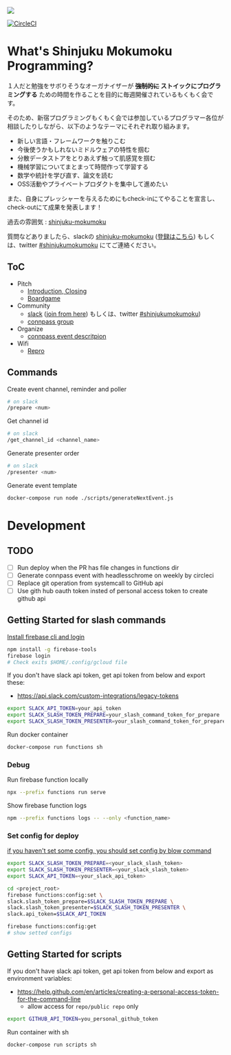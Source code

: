 ![](/assets/images/shinjuku-mokumoku-banner-960x180.png)

[![CircleCI](https://circleci.com/gh/shinjuku-mokumoku/shinjuku-mokumoku.svg?style=svg)](https://circleci.com/gh/shinjuku-mokumoku/shinjuku-mokumoku)

# What's Shinjuku Mokumoku Programming?

１人だと勉強をサボりそうなオーガナイザーが **~~強制的に~~ ストイックにプログラミングする** ための時間を作ることを目的に毎週開催されているもくもく会です。

そのため、新宿プログラミングもくもく会では参加しているプログラマー各位が相談したりしながら、以下のようなテーマにそれぞれ取り組みます。

- 新しい言語・フレームワークを触りこむ
- 今後使うかもしれないミドルウェアの特性を掴む
- 分散データストアをとりあえず触って肌感覚を掴む
- 機械学習についてまとまって時間作って学習する
- 数学や統計を学び直す、論文を読む
- OSS活動やプライベートプロダクトを集中して進めたい

また、自身にプレッシャーを与えるためにもcheck-inにてやることを宣言し、check-outにて成果を発表します！

過去の雰囲気 : [shinjuku-mokumoku](https://github.com/shinjuku-mokumoku/shinjuku-mokumoku/meetups)

質問などありましたら、slackの [shinjuku-mokumoku](https://shinjuku-mokumoku.slack.com/) ([登録はこちら](https://join.slack.com/t/shinjuku-mokumoku/shared_invite/enQtNDY1NzY4NzE2NzU0LTQ4OTI2NDEzNTcyNjMzZGE1MDM1M2FmN2IyMTUzNzkxOTI4NzUxYjAxMmQzMDIxYWIwNzg2M2JiZDYwYjU3OTQ)) もしくは、twitter [#shinjukumokumoku](https://twitter.com/hashtag/shinjukumokumoku) にてご連絡ください。

## ToC

- Pitch
  - [Introduction, Closing](https://gitpitch.com/shinjuku-mokumoku/shinjuku-mokumoku)
  - [Boardgame](https://gitpitch.com/shinjuku-mokumoku/shinjuku-mokumoku/master?p=boardgame)
- Community
  - [slack](https://shinjuku-mokumoku.slack.com/) ([join from here](https://join.slack.com/t/shinjuku-mokumoku/shared_invite/enQtNDY1NzY4NzE2NzU0LTQ4OTI2NDEzNTcyNjMzZGE1MDM1M2FmN2IyMTUzNzkxOTI4NzUxYjAxMmQzMDIxYWIwNzg2M2JiZDYwYjU3OTQ)) もしくは、twitter [#shinjukumokumoku](https://twitter.com/hashtag/shinjukumokumoku))
  - [connpass group](https://shinjuku-moku.connpass.com/)
- Organize
  - [connpass event descritpion](connpass.md)
- Wifi
  - [Repro](https://gitpitch.com/shinjuku-mokumoku/shinjuku-mokumoku/master?p=wifi/repro)

## Commands

Create event channel, reminder and poller

```sh
# on slack
/prepare <num>
```

Get channel id

```sh
# on slack
/get_channel_id <channel_name>
```

Generate presenter order

```sh
# on slack
/presenter <num>
```

Generate event template

```sh
docker-compose run node ./scripts/generateNextEvent.js
```

# Development

## TODO

- [ ] Run deploy when the PR has file changes in functions dir
- [ ] Generate connpass event with headlesschrome on weekly by circleci
- [ ] Replace git operation from systemcall to GitHub api
- [ ] Use gith hub oauth token insted of personal access token to create github api

## Getting Started for slash commands

[Install firebase cli and login](https://firebase.google.com/docs/cli/)

```sh
npm install -g firebase-tools
firebase login
# Check exits $HOME/.config/gcloud file
```

If you don't have slack api token, get api token from below and export these:

- https://api.slack.com/custom-integrations/legacy-tokens

```sh
export SLACK_API_TOKEN=your_api_token
export SLACK_SLASH_TOKEN_PREPARE=your_slash_command_token_for_prepare
export SLACK_SLASH_TOKEN_PRESENTER=your_slash_command_token_for_prepare
```

Run docker container

```sh
docker-compose run functions sh
```

### Debug

Run firebase function locally

```sh
npx --prefix functions run serve
```

Show firebase function logs

```sh
npm --prefix functions logs -- --only <function_name>
```

### Set config for deploy

[if you haven't set some config, you should set config by blow command](https://firebase.google.com/docs/functions/config-env)

```sh
export SLACK_SLASH_TOKEN_PREPARE=<your_slack_slash_token>
export SLACK_SLASH_TOKEN_PRESENTER=<your_slack_slash_token>
export SLACK_API_TOKEN=<your_slack_api_token>

cd <project_root>
firebase functions:config:set \
slack.slash_token_prepare=$SLACK_SLASH_TOKEN_PREPARE \
slack.slash_token_presenter=$SLACK_SLASH_TOKEN_PRESENTER \
slack.api_token=$SLACK_API_TOKEN

firebase functions:config:get
# show setted configs
```

## Getting Started for scripts

If you don't have slack api token, get api token from below and export as environment variables:

- https://help.github.com/en/articles/creating-a-personal-access-token-for-the-command-line
  - allow access for `repo/public repo` only

```sh
export GITHUB_API_TOKEN=you_personal_github_token
```

Run container with sh

```sh
docker-compose run scripts sh
```
